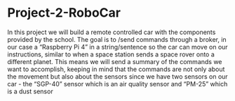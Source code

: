 # Project-2-RoboCar

In this project we will build a remote controlled car with the components provided by the school. The goal is to /send commands through a broker, in our case a “Raspberry Pi 4” in a string/sentence so the car can move on our instructions, similar to when a space station sends a space rover onto a different planet. This means we will send a summary of the commands we want to accomplish, keeping in mind that the commands are not only about the movement but also about the sensors since we have two sensors on our car - the “SGP-40” sensor which is an air quality sensor and “PM-25” which is a dust sensor
